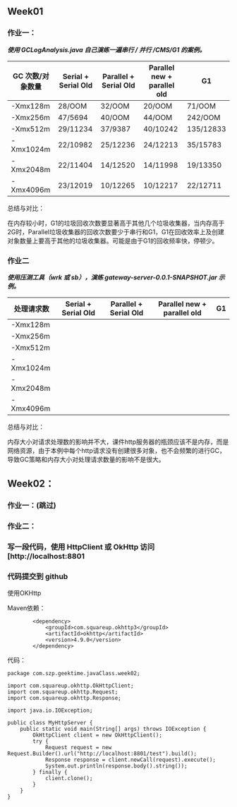## Week01

### 作业一：

***使用 GCLogAnalysis.java 自己演练一遍串行 / 并行 /CMS/G1 的案例。***

| GC 次数/对象数量 | Serial + Serial Old | Parallel +  Serial Old | Parallel new + parallel old | G1        |
| ---------------- | ------------------- | ---------------------- | --------------------------- | --------- |
| -Xmx128m         | 28/OOM              | 32/OOM                 | 20/OOM                      | 71/OOM    |
| -Xmx256m         | 47/5694             | 40/OOM                 | 44/OOM                      | 242/OOM   |
| -Xmx512m         | 29/11234            | 37/9387                | 40/10242                    | 135/12833 |
| -Xmx1024m        | 22/10982            | 25/12236               | 24/12213                    | 35/15783  |
| -Xmx2048m        | 22/11404            | 14/12520               | 14/11998                    | 19/13350  |
| -Xmx4096m        | 23/12019            | 10/12265               | 10/12217                    | 22/12711  |



总结与对比：

在内存较小时，G1的垃圾回收次数要显著高于其他几个垃圾收集器，当内存高于2G时，Parallel垃圾收集器的回收次数要少于串行和G1，G1在回收效率上及创建对象数量上要高于其他的垃圾收集器。可能是由于G1的回收频率快，停顿少。

### 作业二

***使用压测工具（wrk 或 sb），演练 gateway-server-0.0.1-SNAPSHOT.jar 示例。***

| 处理请求数 | Serial + Serial Old | Parallel +  Serial Old | Parallel new + parallel old | G1   |
| ---------- | ------------------- | ---------------------- | --------------------------- | ---- |
| -Xmx128m   |                     |                        |                             |      |
| -Xmx256m   |                     |                        |                             |      |
| -Xmx512m   |                     |                        |                             |      |
| -Xmx1024m  |                     |                        |                             |      |
| -Xmx2048m  |                     |                        |                             |      |
| -Xmx4096m  |                     |                        |                             |      |



总结与对比：

内存大小对请求处理数的影响并不大，课件http服务器的瓶颈应该不是内存，而是网络资源，由于本例中每个http请求没有创建很多对象，也不会频繁的进行GC，导致GC策略和内存大小对处理请求数量的影响不是很大。



## Week02：

### 作业一：(跳过)



### 作业二：    

### 写一段代码，使用 HttpClient 或 OkHttp 访问[http://localhost:8801 

### 代码提交到 github

使用OKHttp

Maven依赖：

```
        <dependency>
            <groupId>com.squareup.okhttp3</groupId>
            <artifactId>okhttp</artifactId>
            <version>4.9.0</version>
        </dependency>
```

代码：

```
package com.szp.geektime.javaClass.week02;

import com.squareup.okhttp.OkHttpClient;
import com.squareup.okhttp.Request;
import com.squareup.okhttp.Response;

import java.io.IOException;

public class MyHttpServer {
    public static void main(String[] args) throws IOException {
        OkHttpClient client = new OkHttpClient();
        try {
            Request request = new 		 Request.Builder().url("http://localhost:8801/test").build();
            Response response = client.newCall(request).execute();
            System.out.println(response.body().string());
        } finally {
            client.clone();
        }
    }
}
```


